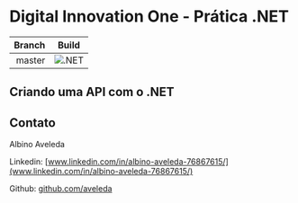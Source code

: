 # Digital Innovation One - Prática .NET

|Branch|Build|
|-:|-|
|master|![.NET](https://github.com/aveleda/dio-api/workflows/.NET/badge.svg)|

## Criando uma API com o .NET

## Contato

Albino Aveleda

Linkedin:  [www.linkedin.com/in/albino-aveleda-76867615/](www.linkedin.com/in/albino-aveleda-76867615/)

Github:  [github.com/aveleda](https://github.com/aveleda)
